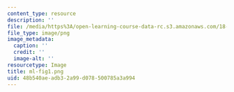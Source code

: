 ```yaml
---
content_type: resource
description: ''
file: /media/https%3A/open-learning-course-data-rc.s3.amazonaws.com/18-04-complex-variables-with-applications-spring-2018/48b540aeadb32a99d078500785a3a994_ml-fig1.png
file_type: image/png
image_metadata:
  caption: ''
  credit: ''
  image-alt: ''
resourcetype: Image
title: ml-fig1.png
uid: 48b540ae-adb3-2a99-d078-500785a3a994
---
```

